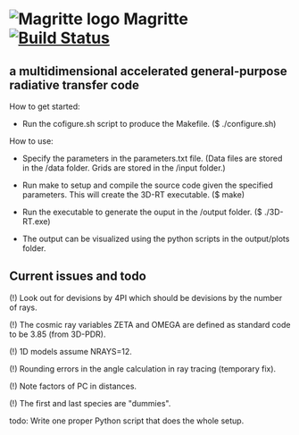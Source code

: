 # ![Magritte logo](https://raw.githubusercontent.com/UCL/3D-RT/master/docs/Images/Magritte_logo.png?token=AWbw4ZY-2XIs-l_66DRpSSUfCTY-Haljks5Z4S-VwA%3D%3D) Magritte [![Build Status](https://travis-ci.com/UCL/3D-RT.svg?token=j3NNTbFLxGaJNsSoKgCz&branch=master)](https://travis-ci.com/UCL/3D-RT)

## a multidimensional accelerated general-purpose radiative transfer code


How to get started:

- Run the cofigure.sh script to produce the Makefile.
  ($ ./configure.sh)


How to use:

- Specify the parameters in the parameters.txt file.
  (Data files are stored in the /data folder.
   Grids are stored in the /input folder.)

- Run make to setup and compile the source code given the specified parameters.
  This will create the 3D-RT executable.
  ($ make)

- Run the executable to generate the ouput in the /output folder.
  ($ ./3D-RT.exe)

- The output can be visualized using the python scripts in the output/plots folder.



Current issues and todo
-----------------------

(!) Look out for devisions by 4PI which should be devisions by the number of rays.

(!) The cosmic ray variables ZETA and OMEGA are defined as standard code to be 3.85 (from 3D-PDR).

(!) 1D models assume NRAYS=12.

(!) Rounding errors in the angle calculation in ray tracing (temporary fix).

(!) Note factors of PC in distances.

(!) The first and last species are "dummies".

todo: Write one proper Python script that does the whole setup.
